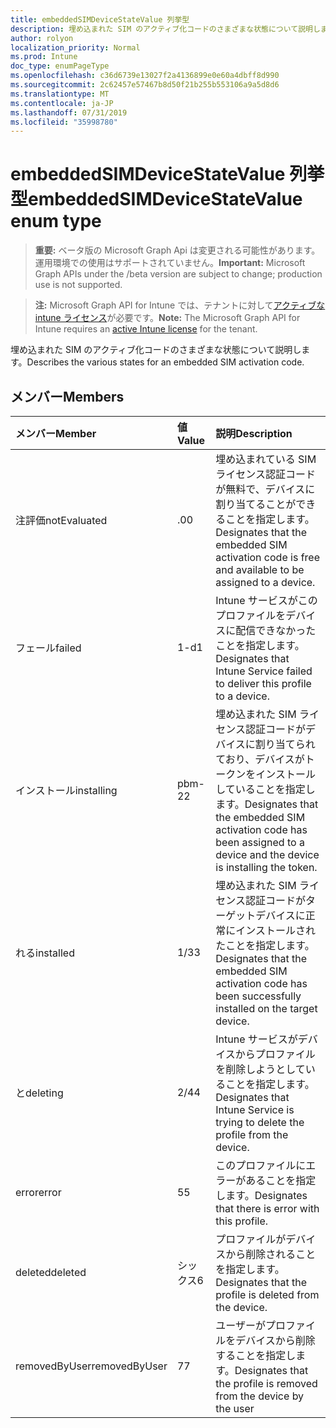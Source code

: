 ```yaml
---
title: embeddedSIMDeviceStateValue 列挙型
description: 埋め込まれた SIM のアクティブ化コードのさまざまな状態について説明します。
author: rolyon
localization_priority: Normal
ms.prod: Intune
doc_type: enumPageType
ms.openlocfilehash: c36d6739e13027f2a4136899e0e60a4dbff8d990
ms.sourcegitcommit: 2c62457e57467b8d50f21b255b553106a9a5d8d6
ms.translationtype: MT
ms.contentlocale: ja-JP
ms.lasthandoff: 07/31/2019
ms.locfileid: "35998780"
---
```

# <a name="embeddedsimdevicestatevalue-enum-type"></a><span data-ttu-id="4082e-103">embeddedSIMDeviceStateValue 列挙型</span><span class="sxs-lookup"><span data-stu-id="4082e-103">embeddedSIMDeviceStateValue enum type</span></span>

> <span data-ttu-id="4082e-104">**重要:** ベータ版の Microsoft Graph Api は変更される可能性があります。運用環境での使用はサポートされていません。</span><span class="sxs-lookup"><span data-stu-id="4082e-104">**Important:** Microsoft Graph APIs under the /beta version are subject to change; production use is not supported.</span></span>

> <span data-ttu-id="4082e-105">**注:** Microsoft Graph API for Intune では、テナントに対して[アクティブな intune ライセンス](https://go.microsoft.com/fwlink/?linkid=839381)が必要です。</span><span class="sxs-lookup"><span data-stu-id="4082e-105">**Note:** The Microsoft Graph API for Intune requires an [active Intune license](https://go.microsoft.com/fwlink/?linkid=839381) for the tenant.</span></span>

<span data-ttu-id="4082e-106">埋め込まれた SIM のアクティブ化コードのさまざまな状態について説明します。</span><span class="sxs-lookup"><span data-stu-id="4082e-106">Describes the various states for an embedded SIM activation code.</span></span>

## <a name="members"></a><span data-ttu-id="4082e-107">メンバー</span><span class="sxs-lookup"><span data-stu-id="4082e-107">Members</span></span>
|<span data-ttu-id="4082e-108">メンバー</span><span class="sxs-lookup"><span data-stu-id="4082e-108">Member</span></span>|<span data-ttu-id="4082e-109">値</span><span class="sxs-lookup"><span data-stu-id="4082e-109">Value</span></span>|<span data-ttu-id="4082e-110">説明</span><span class="sxs-lookup"><span data-stu-id="4082e-110">Description</span></span>|
|:---|:---|:---|
|<span data-ttu-id="4082e-111">注評価</span><span class="sxs-lookup"><span data-stu-id="4082e-111">notEvaluated</span></span>|<span data-ttu-id="4082e-112">.0</span><span class="sxs-lookup"><span data-stu-id="4082e-112">0</span></span>|<span data-ttu-id="4082e-113">埋め込まれている SIM ライセンス認証コードが無料で、デバイスに割り当てることができることを指定します。</span><span class="sxs-lookup"><span data-stu-id="4082e-113">Designates that the embedded SIM activation code is free and available to be assigned to a device.</span></span>|
|<span data-ttu-id="4082e-114">フェール</span><span class="sxs-lookup"><span data-stu-id="4082e-114">failed</span></span>|<span data-ttu-id="4082e-115">1-d</span><span class="sxs-lookup"><span data-stu-id="4082e-115">1</span></span>|<span data-ttu-id="4082e-116">Intune サービスがこのプロファイルをデバイスに配信できなかったことを指定します。</span><span class="sxs-lookup"><span data-stu-id="4082e-116">Designates that Intune Service failed to deliver this profile to a device.</span></span>|
|<span data-ttu-id="4082e-117">インストール</span><span class="sxs-lookup"><span data-stu-id="4082e-117">installing</span></span>|<span data-ttu-id="4082e-118">pbm-2</span><span class="sxs-lookup"><span data-stu-id="4082e-118">2</span></span>|<span data-ttu-id="4082e-119">埋め込まれた SIM ライセンス認証コードがデバイスに割り当てられており、デバイスがトークンをインストールしていることを指定します。</span><span class="sxs-lookup"><span data-stu-id="4082e-119">Designates that the embedded SIM activation code has been assigned to a device and the device is installing the token.</span></span>|
|<span data-ttu-id="4082e-120">れる</span><span class="sxs-lookup"><span data-stu-id="4082e-120">installed</span></span>|<span data-ttu-id="4082e-121">1/3</span><span class="sxs-lookup"><span data-stu-id="4082e-121">3</span></span>|<span data-ttu-id="4082e-122">埋め込まれた SIM ライセンス認証コードがターゲットデバイスに正常にインストールされたことを指定します。</span><span class="sxs-lookup"><span data-stu-id="4082e-122">Designates that the embedded SIM activation code has been successfully installed on the target device.</span></span>|
|<span data-ttu-id="4082e-123">と</span><span class="sxs-lookup"><span data-stu-id="4082e-123">deleting</span></span>|<span data-ttu-id="4082e-124">2/4</span><span class="sxs-lookup"><span data-stu-id="4082e-124">4</span></span>|<span data-ttu-id="4082e-125">Intune サービスがデバイスからプロファイルを削除しようとしていることを指定します。</span><span class="sxs-lookup"><span data-stu-id="4082e-125">Designates that Intune Service is trying to delete the profile from the device.</span></span>|
|<span data-ttu-id="4082e-126">error</span><span class="sxs-lookup"><span data-stu-id="4082e-126">error</span></span>|<span data-ttu-id="4082e-127">5</span><span class="sxs-lookup"><span data-stu-id="4082e-127">5</span></span>|<span data-ttu-id="4082e-128">このプロファイルにエラーがあることを指定します。</span><span class="sxs-lookup"><span data-stu-id="4082e-128">Designates that there is error with this profile.</span></span>|
|<span data-ttu-id="4082e-129">deleted</span><span class="sxs-lookup"><span data-stu-id="4082e-129">deleted</span></span>|<span data-ttu-id="4082e-130">シックス</span><span class="sxs-lookup"><span data-stu-id="4082e-130">6</span></span>|<span data-ttu-id="4082e-131">プロファイルがデバイスから削除されることを指定します。</span><span class="sxs-lookup"><span data-stu-id="4082e-131">Designates that the profile is deleted from the device.</span></span>|
|<span data-ttu-id="4082e-132">removedByUser</span><span class="sxs-lookup"><span data-stu-id="4082e-132">removedByUser</span></span>|<span data-ttu-id="4082e-133">7</span><span class="sxs-lookup"><span data-stu-id="4082e-133">7</span></span>|<span data-ttu-id="4082e-134">ユーザーがプロファイルをデバイスから削除することを指定します。</span><span class="sxs-lookup"><span data-stu-id="4082e-134">Designates that the profile is removed from the device by the user</span></span>|





